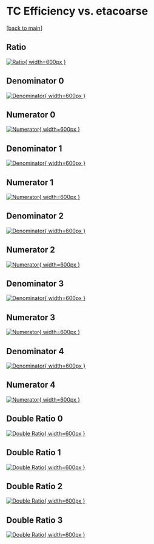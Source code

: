 # TC Efficiency vs. etacoarse

[[back to main](./)]



## Ratio

[![Ratio](../mtv/var/TC_xtr_13_1_eff_etacoarse.png){ width=600px }](../mtv/var/TC_xtr_13_1_eff_etacoarse.pdf)

## Denominator 0

[![Denominator](../mtv/den/TC_xtr_13_1_eff_etacoarse_den0.png){ width=600px }](../mtv/den/TC_xtr_13_1_eff_etacoarse_den0.pdf)

## Numerator 0

[![Numerator](../mtv/num/TC_xtr_13_1_eff_etacoarse_num0.png){ width=600px }](../mtv/num/TC_xtr_13_1_eff_etacoarse_num0.pdf)

## Denominator 1

[![Denominator](../mtv/den/TC_xtr_13_1_eff_etacoarse_den1.png){ width=600px }](../mtv/den/TC_xtr_13_1_eff_etacoarse_den1.pdf)

## Numerator 1

[![Numerator](../mtv/num/TC_xtr_13_1_eff_etacoarse_num1.png){ width=600px }](../mtv/num/TC_xtr_13_1_eff_etacoarse_num1.pdf)

## Denominator 2

[![Denominator](../mtv/den/TC_xtr_13_1_eff_etacoarse_den2.png){ width=600px }](../mtv/den/TC_xtr_13_1_eff_etacoarse_den2.pdf)

## Numerator 2

[![Numerator](../mtv/num/TC_xtr_13_1_eff_etacoarse_num2.png){ width=600px }](../mtv/num/TC_xtr_13_1_eff_etacoarse_num2.pdf)

## Denominator 3

[![Denominator](../mtv/den/TC_xtr_13_1_eff_etacoarse_den3.png){ width=600px }](../mtv/den/TC_xtr_13_1_eff_etacoarse_den3.pdf)

## Numerator 3

[![Numerator](../mtv/num/TC_xtr_13_1_eff_etacoarse_num3.png){ width=600px }](../mtv/num/TC_xtr_13_1_eff_etacoarse_num3.pdf)

## Denominator 4

[![Denominator](../mtv/den/TC_xtr_13_1_eff_etacoarse_den4.png){ width=600px }](../mtv/den/TC_xtr_13_1_eff_etacoarse_den4.pdf)

## Numerator 4

[![Numerator](../mtv/num/TC_xtr_13_1_eff_etacoarse_num4.png){ width=600px }](../mtv/num/TC_xtr_13_1_eff_etacoarse_num4.pdf)

## Double Ratio 0

[![Double Ratio](../mtv/ratio/TC_xtr_13_1_eff_etacoarse_ratio0.png){ width=600px }](../mtv/ratio/TC_xtr_13_1_eff_etacoarse_ratio0.pdf)

## Double Ratio 1

[![Double Ratio](../mtv/ratio/TC_xtr_13_1_eff_etacoarse_ratio1.png){ width=600px }](../mtv/ratio/TC_xtr_13_1_eff_etacoarse_ratio1.pdf)

## Double Ratio 2

[![Double Ratio](../mtv/ratio/TC_xtr_13_1_eff_etacoarse_ratio2.png){ width=600px }](../mtv/ratio/TC_xtr_13_1_eff_etacoarse_ratio2.pdf)

## Double Ratio 3

[![Double Ratio](../mtv/ratio/TC_xtr_13_1_eff_etacoarse_ratio3.png){ width=600px }](../mtv/ratio/TC_xtr_13_1_eff_etacoarse_ratio3.pdf)

